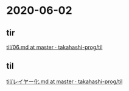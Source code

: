 # 2020-06-02

## tir
[til/06\.md at master · takahashi\-prog/til](https://github.com/takahashi-prog/til/blob/master/tir/2020/06.md#02)

## til
[til/レイヤー化\.md at master · takahashi\-prog/til](https://github.com/takahashi-prog/til/blob/master/Cacoo/%E3%83%AC%E3%82%A4%E3%83%A4%E3%83%BC%E5%8C%96.md#%E3%83%AC%E3%82%A4%E3%83%A4%E3%83%BC%E5%8C%96)